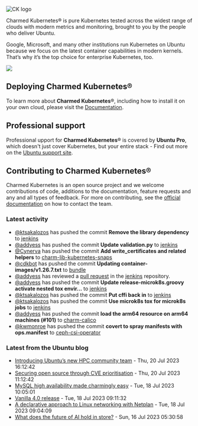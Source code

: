 ![CK logo](https://assets.ubuntu.com/v1/451d4cf4-Charmed+Kubernetes_RGB_onWhite_2022.svg)

Charmed Kubernetes® is pure Kubernetes tested across the widest range of clouds with modern metrics and monitoring, brought to you by the people who deliver Ubuntu.

Google, Microsoft, and many other institutions run Kubernetes on Ubuntu because we focus on the latest container capabilities in modern kernels. That’s why it’s the top choice for enterprise Kubernetes, too.

![](https://assets.ubuntu.com/v1/843c77b6-juju-at-a-glace.svg)

## Deploying Charmed Kubernetes®

To learn more about **Charmed Kubernetes**®, including how to install it on your own cloud, please visit the [Documentation][docs].

## Professional support

Professional upport for **Charmed Kubernetes**® is covered by **Ubuntu Pro**, which doesn't just cover Kubernetes, but your entire stack - Find out more on the [Ubuntu support site](https://ubuntu.com/support).

## Contributing to Charmed Kubernetes®

Charmed Kubernetes is an open source project and we welcome contributions of code, additions to the documentation, feature requests and any and all types of feedback. For more on contributing, see the [official documentation][get-in-touch] on how to contact the team.

<!-- LINKS -->
[docs]: https://ubuntu.com/kubernetes/docs
[get-in-touch]: https://ubuntu.com/kubernetes/docs/get-in-touch

### Latest activity

<!-- activity starts -->
 - [@ktsakalozos](https://github.com/ktsakalozos) has pushed the commit **Remove the library dependency** to [jenkins](https://github.com/charmed-kubernetes/jenkins)
 - [@addyess](https://github.com/addyess) has pushed the commit **Update validation.py** to [jenkins](https://github.com/charmed-kubernetes/jenkins)
 - [@Cynerva](https://github.com/Cynerva) has pushed the commit **Add write_certificates and related helpers** to [charm-lib-kubernetes-snaps](https://github.com/charmed-kubernetes/charm-lib-kubernetes-snaps)
 - [@cdkbot](https://github.com/cdkbot) has pushed the commit **Updating container-images/v1.26.7.txt** to [bundle](https://github.com/charmed-kubernetes/bundle)
 - [@addyess](https://github.com/addyess) has reviewed a [pull request](https://github.com/charmed-kubernetes/jenkins/pull/1374) in the [jenkins](https://github.com/charmed-kubernetes/jenkins) repository.
 - [@addyess](https://github.com/addyess) has pushed the commit **Update release-microk8s.groovy  activate nested tox envir...** to [jenkins](https://github.com/charmed-kubernetes/jenkins)
 - [@ktsakalozos](https://github.com/ktsakalozos) has pushed the commit **Put cffi back in** to [jenkins](https://github.com/charmed-kubernetes/jenkins)
 - [@ktsakalozos](https://github.com/ktsakalozos) has pushed the commit **Use microk8s tox for microk8s jobs** to [jenkins](https://github.com/charmed-kubernetes/jenkins)
 - [@addyess](https://github.com/addyess) has pushed the commit **load the arm64 resource on arm64 machines (#101)** to [charm-calico](https://github.com/charmed-kubernetes/charm-calico)
 - [@kwmonroe](https://github.com/kwmonroe) has pushed the commit **covert to spray manifests with ops.manifest** to [ceph-csi-operator](https://github.com/charmed-kubernetes/ceph-csi-operator)
<!-- activity ends -->

<!-- roadmap starts -->

<!-- roadmap ends -->

### Latest from the Ubuntu blog

<!-- blog starts -->
* [Introducing Ubuntu’s new HPC community team](https://ubuntu.com//blog/introducing-ubuntus-new-hpc-community-team) - Thu, 20 Jul 2023 16:12:42 
* [Securing open source through CVE prioritisation](https://ubuntu.com//blog/securing-open-source-through-cve-prioritisation) - Thu, 20 Jul 2023 11:12:42 
* [MySQL high availability made charmingly easy](https://ubuntu.com//blog/mysql-high-availability) - Tue, 18 Jul 2023 10:05:01 
* [Vanilla 4.0 release](https://ubuntu.com//blog/vanilla-4-0-release) - Tue, 18 Jul 2023 09:11:32 
* [A declarative approach to Linux networking with Netplan](https://ubuntu.com//blog/a-declarative-approach-to-linux-networking-with-netplan) - Tue, 18 Jul 2023 09:04:09 
* [What does the future of AI hold in store?](https://ubuntu.com//blog/future-of-ai-2023) - Sun, 16 Jul 2023 05:30:58 
<!-- blog ends -->

